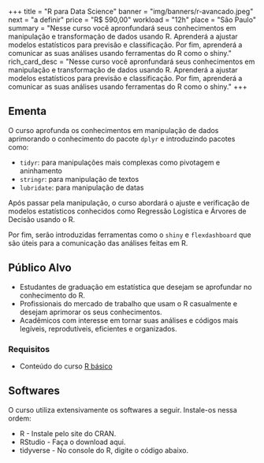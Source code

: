 +++
title = "R para Data Science"
banner = "img/banners/r-avancado.jpeg"
next = "a definir"
price = "R$ 590,00"
workload = "12h"
place = "São Paulo"
summary = "Nesse curso você apronfundará seus conhecimentos em manipulação e transformação de dados usando R. Aprenderá a ajustar modelos estatísticos para previsão e classificação. Por fim, aprenderá a comunicar as suas análises usando ferramentas do R como o shiny."
rich_card_desc = "Nesse curso você apronfundará seus conhecimentos em manipulação e transformação de dados usando R. Aprenderá a ajustar modelos estatísticos para previsão e classificação. Por fim, aprenderá a comunicar as suas análises usando ferramentas do R como o shiny."
+++

## Ementa

O curso aprofunda os conhecimentos em manipulação de dados aprimorando o conhecimento
do pacote `dplyr` e introduzindo pacotes como:

* `tidyr`: para manipulações mais complexas como pivotagem e aninhamento
* `stringr`: para manipulação de textos 
* `lubridate`: para manipulação de datas

Após passar pela manipulação, o curso abordará o ajuste e verificação de modelos
estatísticos conhecidos como Regressão Logística e Árvores de Decisão usando o R. 

Por fim, serão introduzidas ferramentas como o `shiny` e `flexdashboard` que são úteis 
para a comunicação das análises feitas em R.

## Público Alvo

* Estudantes de graduação em estatística que desejam se aprofundar no conhecimento do R.
* Profissionais do mercado de trabalho que usam o R casualmente e desejam aprimorar os seus conhecimentos.
* Acadêmicos com interesse em tornar suas análises e códigos mais legíveis, reprodutíveis, eficientes e organizados.

### Requisitos

- Conteúdo do curso [R básico](http://curso-r.com/cursos/introducao-programacao-r/)

## Softwares

O curso utiliza extensivamente os softwares a seguir. Instale-os nessa ordem:

* R - Instale pelo site do CRAN.
* RStudio - Faça o download aqui.
* tidyverse - No console do R, digite o código abaixo.
